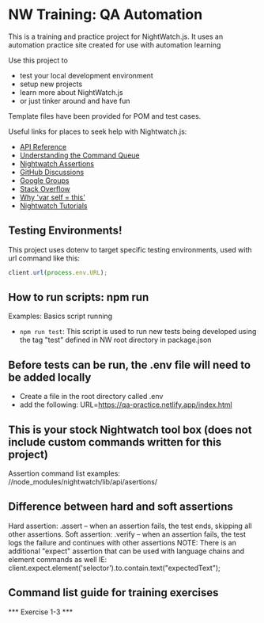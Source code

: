 # NW Training: QA Automation

This is a training and practice project for NightWatch.js. It uses an automation practice site created for use with automation learning

Use this project to 
 - test your local development environment
 - setup new projects
 - learn more about NightWatch.js 
 - or just tinker around and have fun 

Template files have been provided for POM and test cases. 

Useful links for places to seek help with Nightwatch.js:

- [API Reference](https://nightwatchjs.org/api/)
- [Understanding the Command Queue](https://github.com/nightwatchjs/nightwatch/wiki/Understanding-the-Command-Queue)
- [Nightwatch Assertions](https://shinesavita87.wordpress.com/2020/01/17/nightwatch-assertions/)
- [GitHub Discussions](https://github.com/nightwatchjs/nightwatch/discussions)
- [Google Groups](https://groups.google.com/g/nightwatchjs)
- [Stack Overflow](https://stackoverflow.com/questions/tagged/nightwatch.js)
- [Why 'var self = this'](https://medium.com/@vijay.j.shekhawat/javascript-why-var-self-this-bbbaf98ab9d9)
- [Nightwatch Tutorials](https://testautomationu.applitools.com/nightwatchjs-tutorial/)

## Testing Environments!

This project uses dotenv to target specific testing environments, used with url command like this:

```javascript
client.url(process.env.URL);
```

## How to run scripts: npm run <run script name>

Examples: Basics script running
- `npm run test`: This script is used to run new tests being developed using the tag "test" defined in NW root directory in package.json

## Before tests can be run, the .env file will need to be added locally

 - Create a file in the root directory called .env
 - add the following: URL=https://qa-practice.netlify.app/index.html

## This is your stock Nightwatch tool box (does not include custom commands written for this project)

Assertion command list examples: //node_modules/nightwatch/lib/api/asertions/

## Difference between hard and soft assertions
Hard assertion: .assert – when an assertion fails, the test ends, skipping all other assertions.
Soft assertion: .verify – when an assertion fails, the test logs the failure and continues with other assertions
NOTE: There is an additional "expect" assertion that can be used with language chains and element commands as well
    IE: client.expect.element('selector').to.contain.text("expectedText"); 

## Command list guide for training exercises

*** Exercise 1-3 ***

